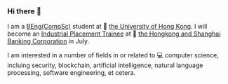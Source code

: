 ### Hi there :wave:

I am a [BEng(CompSc)](https://www.cs.hku.hk/programmes/beng-compsc/programme-structure) student at :school: [the University of Hong Kong](https://hku.hk). I will become an [Industrial Placement Trainee](https://www.hsbc.com/careers/students-and-graduates/student-opportunities/hong-kong-industrial-placement) at :bank: [the Hongkong and Shanghai Banking Corporation](https://www.hsbc.com/) in July. 

I am interested in a number of fields in or related to :computer: computer science, incluing security, blockchain, artificial intelligence, natural language processing, software engineering, et cetera.
